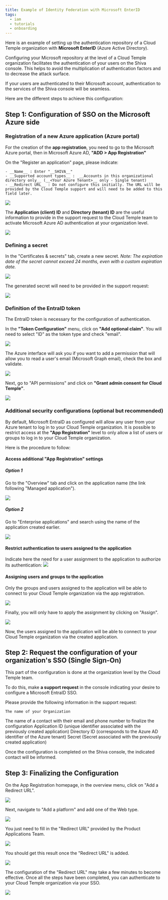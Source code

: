 ```yaml
---
title: Example of Identity Federation with Microsoft EnterID
tags:
  - iam
  - tutorials
  - onboarding
---
```


Here is an example of setting up the authentication repository of a Cloud Temple organization with __Microsoft EnterID__ (Azure Active Directory).

Configuring your Microsoft repository at the level of a Cloud Temple organization facilitates the authentication of your users on the Shiva console. This helps to avoid the multiplication of authentication factors and to decrease the attack surface.

If your users are authenticated to their Microsoft account, authentication to the services of the Shiva console will be seamless.

Here are the different steps to achieve this configuration:


## Step 1: Configuration of SSO on the Microsoft Azure side

### Registration of a new Azure application (Azure portal)
For the creation of the __app registration__, you need to go to the Microsoft Azure portal, then in Microsoft Azure AD, __"ADD > App Registration"__

On the "Register an application" page, please indicate:
```
- __Name__ : Enter "__SHIVA__"
- __Supported account types__ :  __Accounts in this organizational directory only__ (__<Your Azure Tenant>__ only - Single tenant) 
- __Redirect URL__ : Do not configure this initially. The URL will be provided by the Cloud Temple support and will need to be added to this field later.
```

![](images/sso_entra_001.png)

The **Application (client) ID** and **Directory (tenant) ID** are the useful information to provide in the support request to the Cloud Temple team to activate Microsoft Azure AD authentication at your organization level.

![](images/sso_entra_002.png)

### Defining a secret
In the "Certificates & secrets" tab, create a new secret.
*Note: The expiration date of the secret cannot exceed 24 months, even with a custom expiration date.*

![](images/sso_aad_004.png)

The generated secret will need to be provided in the support request:

![](images/sso_aad_005.png)


### Definition of the EntraID token 

The EntraID token is necessary for the configuration of authentication.  

In the __"Token Configuration"__ menu, click on __"Add optional claim"__. You will need to select "ID" as the token type and check "email".

![](images/sso_aad_006.png)

The Azure interface will ask you if you want to add a permission that will allow you to read a user's email (Microsoft Graph email), check the box and validate.

![](images/sso_aad_007.png)

Next, go to "API permissions" and click on __"Grant admin consent for Cloud Temple"__.

![](images/sso_aad_008.png)

### Additional security configurations (optional but recommended)
By default, Microsoft EntraID as configured will allow any user from your Azure tenant to log in to your Cloud Temple organization. 
It is possible to restrict access at the __"App Registration"__ level to only allow a list of users or groups to log in to your Cloud Temple organization.

Here is the procedure to follow:

#### Access additional "App Registration" settings
##### Option 1 
Go to the "Overview" tab and click on the application name (the link following "Managed application").

![](images/sso_aad_009.png)

##### Option 2 
Go to "Enterprise applications" and search using the name of the application created earlier.

![](images/sso_aad_010.png)

#### Restrict authentication to users assigned to the application

Indicate here the need for a user assignment to the application to authorize its authentication:
![](images/sso_aad_011.png)

#### Assigning users and groups to the application
Only the groups and users assigned to the application will be able to connect to your Cloud Temple organization via the app registration.

![](images/sso_aad_012.png)

Finally, you will only have to apply the assignment by clicking on "Assign".

![](images/sso_aad_013.png)

Now, the users assigned to the application will be able to connect to your Cloud Temple organization via the created application.

## Step 2: Request the configuration of your organization's SSO (Single Sign-On)

This part of the configuration is done at the organization level by the Cloud Temple team.

To do this, make __a support request__ in the console indicating your desire to configure a Microsoft EntraID SSO.

Please provide the following information in the support request:

    The name of your Organization
The name of a contact with their email and phone number to finalize the configuration
Application ID (unique identifier associated with the previously created application)
Directory ID (corresponds to the Azure AD identifier of the Azure tenant)
Secret (Secret associated with the previously created application)

Once the configuration is completed on the Shiva console, the indicated contact will be informed.

## Step 3: Finalizing the Configuration

On the App Registration homepage, in the overview menu, click on "Add a Redirect URL".

![](images/sso_aad_014.png)

Next, navigate to "Add a platform" and add one of the Web type.

![](images/sso_aad_015.png)

You just need to fill in the "Redirect URL" provided by the Product Applications Team.

![](images/sso_aad_016.png)

You should get this result once the "Redirect URL" is added.

![](images/sso_aad_017.png)

The configuration of the "Redirect URL" may take a few minutes to become effective.
Once all the steps have been completed, you can authenticate to your Cloud Temple organization via your SSO.

![](images/sso_aad_018.png)